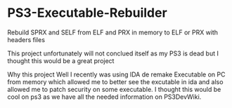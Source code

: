 # PS3-Executable-Rebuilder
Rebuild SPRX and SELF from ELF and PRX in memory to ELF or PRX with headers files

This project unfortunately will not conclued itself as my PS3 is dead but I thought this would be a great project 

Why this project 
Well I recently was using IDA de remake Executable on PC from memory which allowed me to better see the excutable in ida and also allowed me to patch security on some executable.
I thought this would be cool on ps3 as we have all the needed information on PS3DevWiki. 
